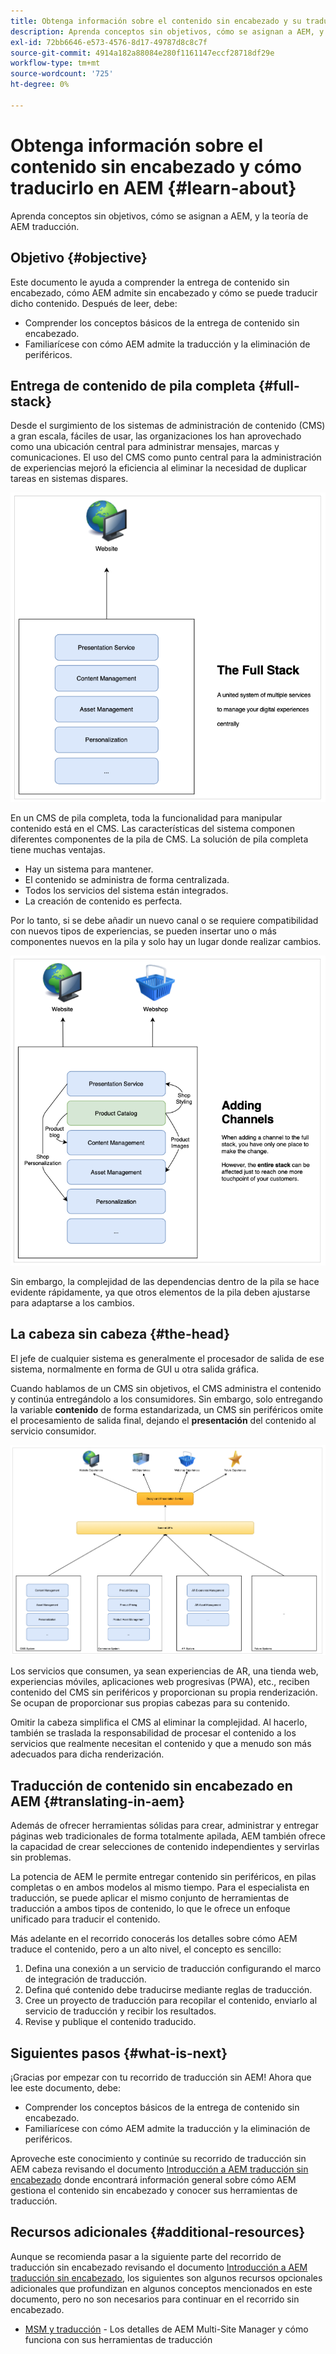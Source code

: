 ```yaml
---
title: Obtenga información sobre el contenido sin encabezado y su traducción en AEM
description: Aprenda conceptos sin objetivos, cómo se asignan a AEM, y la teoría de AEM traducción.
exl-id: 72bb6646-e573-4576-8d17-49787d8c8c7f
source-git-commit: 4914a182a88084e280f1161147eccf28718df29e
workflow-type: tm+mt
source-wordcount: '725'
ht-degree: 0%

---
```


# Obtenga información sobre el contenido sin encabezado y cómo traducirlo en AEM {#learn-about}

Aprenda conceptos sin objetivos, cómo se asignan a AEM, y la teoría de AEM traducción.

## Objetivo {#objective}

Este documento le ayuda a comprender la entrega de contenido sin encabezado, cómo AEM admite sin encabezado y cómo se puede traducir dicho contenido. Después de leer, debe:

* Comprender los conceptos básicos de la entrega de contenido sin encabezado.
* Familiarícese con cómo AEM admite la traducción y la eliminación de periféricos.

## Entrega de contenido de pila completa {#full-stack}

Desde el surgimiento de los sistemas de administración de contenido (CMS) a gran escala, fáciles de usar, las organizaciones los han aprovechado como una ubicación central para administrar mensajes, marcas y comunicaciones. El uso del CMS como punto central para la administración de experiencias mejoró la eficiencia al eliminar la necesidad de duplicar tareas en sistemas dispares.

![El clásico CMS de pila completa](/help/journey-headless/developer/assets/full-stack.png)

En un CMS de pila completa, toda la funcionalidad para manipular contenido está en el CMS. Las características del sistema componen diferentes componentes de la pila de CMS. La solución de pila completa tiene muchas ventajas.

* Hay un sistema para mantener.
* El contenido se administra de forma centralizada.
* Todos los servicios del sistema están integrados.
* La creación de contenido es perfecta.

Por lo tanto, si se debe añadir un nuevo canal o se requiere compatibilidad con nuevos tipos de experiencias, se pueden insertar uno o más componentes nuevos en la pila y solo hay un lugar donde realizar cambios.

![Adición de un nuevo canal a la pila](/help/journey-headless/developer/assets/adding-channel.png)

Sin embargo, la complejidad de las dependencias dentro de la pila se hace evidente rápidamente, ya que otros elementos de la pila deben ajustarse para adaptarse a los cambios.

## La cabeza sin cabeza {#the-head}

El jefe de cualquier sistema es generalmente el procesador de salida de ese sistema, normalmente en forma de GUI u otra salida gráfica.

Cuando hablamos de un CMS sin objetivos, el CMS administra el contenido y continúa entregándolo a los consumidores. Sin embargo, solo entregando la variable **contenido** de forma estandarizada, un CMS sin periféricos omite el procesamiento de salida final, dejando el **presentación** del contenido al servicio consumidor.

![CMS sin encabezado](/help/journey-headless/developer/assets/headless-cms.png)

Los servicios que consumen, ya sean experiencias de AR, una tienda web, experiencias móviles, aplicaciones web progresivas (PWA), etc., reciben contenido del CMS sin periféricos y proporcionan su propia renderización. Se ocupan de proporcionar sus propias cabezas para su contenido.

Omitir la cabeza simplifica el CMS al eliminar la complejidad. Al hacerlo, también se traslada la responsabilidad de procesar el contenido a los servicios que realmente necesitan el contenido y que a menudo son más adecuados para dicha renderización.

## Traducción de contenido sin encabezado en AEM {#translating-in-aem}

Además de ofrecer herramientas sólidas para crear, administrar y entregar páginas web tradicionales de forma totalmente apilada, AEM también ofrece la capacidad de crear selecciones de contenido independientes y servirlas sin problemas.

La potencia de AEM le permite entregar contenido sin periféricos, en pilas completas o en ambos modelos al mismo tiempo. Para el especialista en traducción, se puede aplicar el mismo conjunto de herramientas de traducción a ambos tipos de contenido, lo que le ofrece un enfoque unificado para traducir el contenido.

Más adelante en el recorrido conocerás los detalles sobre cómo AEM traduce el contenido, pero a un alto nivel, el concepto es sencillo:

1. Defina una conexión a un servicio de traducción configurando el marco de integración de traducción.
1. Defina qué contenido debe traducirse mediante reglas de traducción.
1. Cree un proyecto de traducción para recopilar el contenido, enviarlo al servicio de traducción y recibir los resultados.
1. Revise y publique el contenido traducido.

## Siguientes pasos {#what-is-next}

¡Gracias por empezar con tu recorrido de traducción sin AEM! Ahora que lee este documento, debe:

* Comprender los conceptos básicos de la entrega de contenido sin encabezado.
* Familiarícese con cómo AEM admite la traducción y la eliminación de periféricos.

Aproveche este conocimiento y continúe su recorrido de traducción sin AEM cabeza revisando el documento [Introducción a AEM traducción sin encabezado](getting-started.md) donde encontrará información general sobre cómo AEM gestiona el contenido sin encabezado y conocer sus herramientas de traducción.

## Recursos adicionales {#additional-resources}

Aunque se recomienda pasar a la siguiente parte del recorrido de traducción sin encabezado revisando el documento [Introducción a AEM traducción sin encabezado,](getting-started.md) los siguientes son algunos recursos opcionales adicionales que profundizan en algunos conceptos mencionados en este documento, pero no son necesarios para continuar en el recorrido sin encabezado.

* [MSM y traducción](/help/sites-cloud/administering/msm-and-translation.md) - Los detalles de AEM Multi-Site Manager y cómo funciona con sus herramientas de traducción
